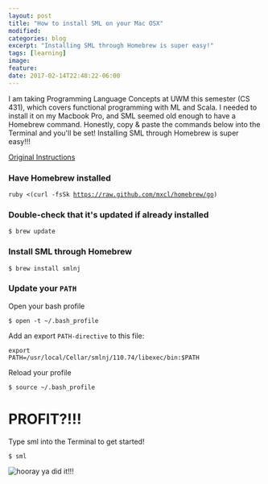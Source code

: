```yaml
---
layout: post
title: "How to install SML on your Mac OSX"
modified:
categories: blog
excerpt: "Installing SML through Homebrew is super easy!"
tags: [learning]
image:
feature:
date: 2017-02-14T22:48:22-06:00
---
```


I am taking Programming Language Concepts at UWM this semester (CS 431), which covers functional programming with ML and Scala. I needed to install it on my Macbook Pro, and SML seemed old enough to have a Homebrew command. Honestly, copy & paste the commands below into the Terminal and you'll be set! Installing SML through Homebrew is super easy!!!

[Original Instructions](http://islovely.co/posts/painless-installation-of-sml-on-os-x/)

### Have Homebrew installed

<code>ruby <(curl -fsSk https://raw.github.com/mxcl/homebrew/go)</code>

### Double-check that it's updated if already installed

<code>$ brew update</code>

### Install SML through Homebrew

<code>$ brew install smlnj</code>

### Update your `PATH`
Open your bash profile

<code>$ open -t ~/.bash_profile</code>

Add an export `PATH-directive` to this file:

<code>export PATH=/usr/local/Cellar/smlnj/110.74/libexec/bin:$PATH</code>

Reload your profile

<code>$ source ~/.bash_profile</code>

# PROFIT?!!!
Type sml into the Terminal to get started!

<code>$ sml</code>

![hooray ya did it!!!](https://media.giphy.com/media/sY6DRXWTn9a2k/giphy.gif)